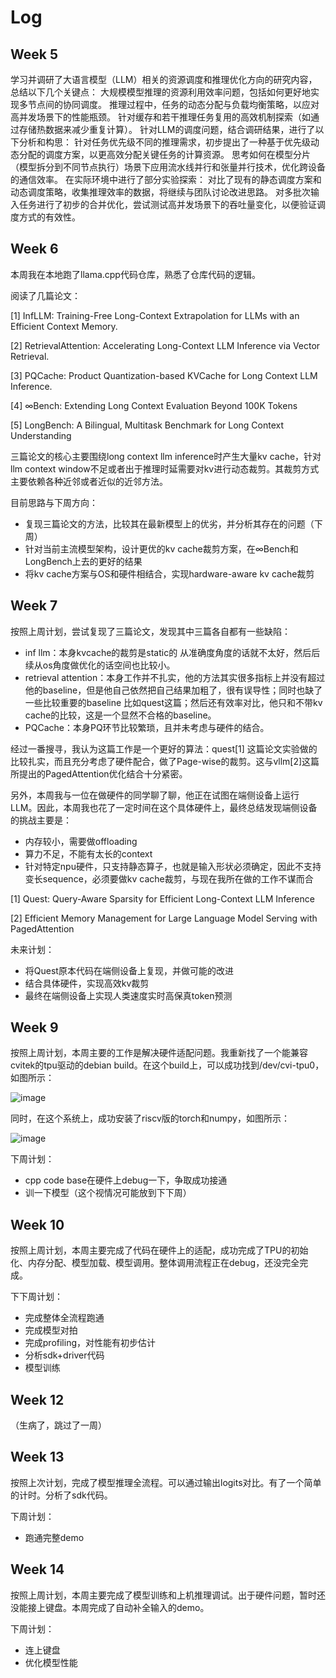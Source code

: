 # Log

## Week 5

学习并调研了大语言模型（LLM）相关的资源调度和推理优化方向的研究内容，总结以下几个关键点：
大规模模型推理的资源利用效率问题，包括如何更好地实现多节点间的协同调度。
推理过程中，任务的动态分配与负载均衡策略，以应对高并发场景下的性能瓶颈。
针对缓存和若干推理任务复用的高效机制探索（如通过存储热数据来减少重复计算）。
针对LLM的调度问题，结合调研结果，进行了以下分析和构思：
针对任务优先级不同的推理需求，初步提出了一种基于优先级动态分配的调度方案，以更高效分配关键任务的计算资源。
思考如何在模型分片（模型拆分到不同节点执行）场景下应用流水线并行和张量并行技术，优化跨设备的通信效率。
在实际环境中进行了部分实验探索：
对比了现有的静态调度方案和动态调度策略，收集推理效率的数据，将继续与团队讨论改进思路。
对多批次输入任务进行了初步的合并优化，尝试测试高并发场景下的吞吐量变化，以便验证调度方式的有效性。

## Week 6

本周我在本地跑了llama.cpp代码仓库，熟悉了仓库代码的逻辑。

阅读了几篇论文：

[1] InfLLM: Training-Free Long-Context Extrapolation for LLMs with an Efficient Context Memory.

[2] RetrievalAttention: Accelerating Long-Context LLM Inference via Vector Retrieval.

[3] PQCache: Product Quantization-based KVCache for Long Context LLM Inference.

[4] ∞Bench: Extending Long Context Evaluation Beyond 100K Tokens

[5] LongBench: A Bilingual, Multitask Benchmark for Long Context Understanding

三篇论文的核心主要围绕long context llm inference时产生大量kv cache，针对llm context window不足或者出于推理时延需要对kv进行动态裁剪。其裁剪方式主要依赖各种近邻或者近似的近邻方法。

目前思路与下周方向：
- 复现三篇论文的方法，比较其在最新模型上的优劣，并分析其存在的问题（下周）
- 针对当前主流模型架构，设计更优的kv cache裁剪方案，在∞Bench和LongBench上去的更好的结果
- 将kv cache方案与OS和硬件相结合，实现hardware-aware kv cache裁剪

## Week 7

按照上周计划，尝试复现了三篇论文，发现其中三篇各自都有一些缺陷：
- inf llm：本身kvcache的裁剪是static的 从准确度角度的话就不太好，然后后续从os角度做优化的话空间也比较小。
- retrieval attention：本身工作并不扎实，他的方法其实很多指标上并没有超过他的baseline，但是他自己依然把自己结果加粗了，很有误导性；同时也缺了一些比较重要的baseline 比如quest这篇；然后还有效率对比，他只和不带kv cache的比较，这是一个显然不合格的baseline。
- PQCache：本身PQ环节比较繁琐，且并未考虑与硬件的结合。

经过一番搜寻，我认为这篇工作是一个更好的算法：quest[1] 这篇论文实验做的比较扎实，而且充分考虑了硬件配合，做了Page-wise的裁剪。这与vllm[2]这篇所提出的PagedAttention优化结合十分紧密。

另外，本周我与一位在做硬件的同学聊了聊，他正在试图在端侧设备上运行LLM。因此，本周我也花了一定时间在这个具体硬件上，最终总结发现端侧设备的挑战主要是：
- 内存较小，需要做offloading
- 算力不足，不能有太长的context
- 针对特定npu硬件，只支持静态算子，也就是输入形状必须确定，因此不支持变长sequence，必须要做kv cache裁剪，与现在我所在做的工作不谋而合

[1] Quest: Query-Aware Sparsity for Efficient Long-Context LLM Inference

[2] Efficient Memory Management for Large Language Model Serving with PagedAttention

未来计划：
- 将Quest原本代码在端侧设备上复现，并做可能的改进
- 结合具体硬件，实现高效kv裁剪
- 最终在端侧设备上实现人类速度实时高保真token预测

## Week 9

按照上周计划，本周主要的工作是解决硬件适配问题。我重新找了一个能兼容cvitek的tpu驱动的debian build。在这个build上，可以成功找到/dev/cvi-tpu0，如图所示：

![image](https://github.com/user-attachments/assets/bcd4f15f-050d-4886-bc8d-a7ecbe8b969e)

同时，在这个系统上，成功安装了riscv版的torch和numpy，如图所示：

![image](https://github.com/user-attachments/assets/88b25bb6-0e51-4814-a0a1-4243337d9d6c)

下周计划：
- cpp code base在硬件上debug一下，争取成功接通
- 训一下模型（这个视情况可能放到下下周）

## Week 10

按照上周计划，本周主要完成了代码在硬件上的适配，成功完成了TPU的初始化、内存分配、模型加载、模型调用。整体调用流程正在debug，还没完全完成。

下下周计划：
- 完成整体全流程跑通
- 完成模型对拍
- 完成profiling，对性能有初步估计
- 分析sdk+driver代码
- 模型训练

## Week 12

（生病了，跳过了一周）

## Week 13

按照上次计划，完成了模型推理全流程。可以通过输出logits对比。有了一个简单的计时。分析了sdk代码。

下周计划：
- 跑通完整demo


## Week 14

按照上周计划，本周主要完成了模型训练和上机推理调试。出于硬件问题，暂时还没能接上键盘。本周完成了自动补全输入的demo。

下周计划：
- 连上键盘
- 优化模型性能

